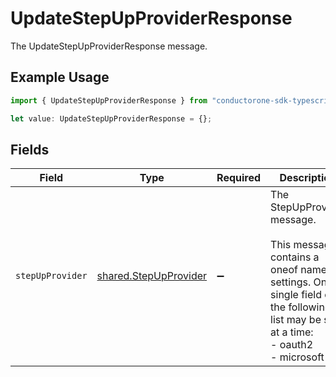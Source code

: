 # UpdateStepUpProviderResponse

The UpdateStepUpProviderResponse message.

## Example Usage

```typescript
import { UpdateStepUpProviderResponse } from "conductorone-sdk-typescript/sdk/models/shared";

let value: UpdateStepUpProviderResponse = {};
```

## Fields

| Field                                                                                                                                                                | Type                                                                                                                                                                 | Required                                                                                                                                                             | Description                                                                                                                                                          |
| -------------------------------------------------------------------------------------------------------------------------------------------------------------------- | -------------------------------------------------------------------------------------------------------------------------------------------------------------------- | -------------------------------------------------------------------------------------------------------------------------------------------------------------------- | -------------------------------------------------------------------------------------------------------------------------------------------------------------------- |
| `stepUpProvider`                                                                                                                                                     | [shared.StepUpProvider](../../../sdk/models/shared/stepupprovider.md)                                                                                                | :heavy_minus_sign:                                                                                                                                                   | The StepUpProvider message.<br/><br/>This message contains a oneof named settings. Only a single field of the following list may be set at a time:<br/>  - oauth2<br/>  - microsoft<br/> |